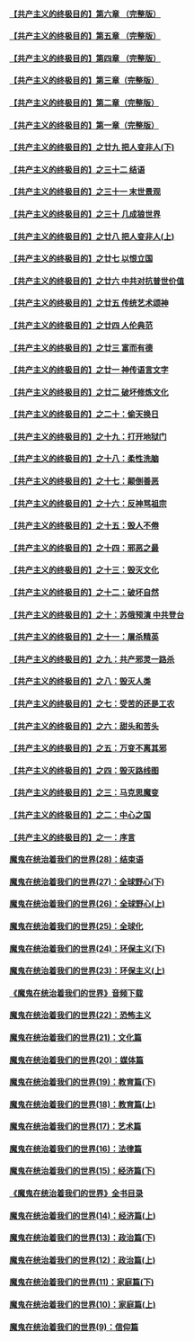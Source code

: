 #### [【共产主义的终极目的】第六章 （完整版）](../pages/nsc422/n11428913.md?t=08250600) 
#### [【共产主义的终极目的】第五章 （完整版）](../pages/nsc422/n11428912.md?t=08250600) 
#### [【共产主义的终极目的】第四章 （完整版）](../pages/nsc422/n11428907.md?t=08250600) 
#### [【共产主义的终极目的】第三章（完整版）](../pages/nsc422/n11428848.md?t=08250600) 
#### [【共产主义的终极目的】第二章（完整版）](../pages/nsc422/n11428831.md?t=08250600) 
#### [【共产主义的终极目的】第一章（完整版）](../pages/nsc422/n11417651.md?t=08250600) 
#### [【共产主义的终极目的】之廿九 把人变非人(下)](../pages/nsc422/n11344140.md?t=08250600) 
#### [【共产主义的终极目的】之三十二 结语](../pages/nsc422/n11360535.md?t=08250600) 
#### [【共产主义的终极目的】之三十一 末世景观](../pages/nsc422/n11351129.md?t=08250600) 
#### [【共产主义的终极目的】之三十 几成狼世界](../pages/nsc422/n11348280.md?t=08250600) 
#### [【共产主义的终极目的】之廿八 把人变非人(上)](../pages/nsc422/n11340492.md?t=08250600) 
#### [【共产主义的终极目的】之廿七 以恨立国](../pages/nsc422/n11336944.md?t=08250600) 
#### [【共产主义的终极目的】之廿六 中共对抗普世价值](../pages/nsc422/n11324785.md?t=08250600) 
#### [【共产主义的终极目的】之廿五 传统艺术颂神](../pages/nsc422/n11296396.md?t=08250600) 
#### [【共产主义的终极目的】之廿四 人伦典范](../pages/nsc422/n11296397.md?t=08250600) 
#### [【共产主义的终极目的】之廿三 富而有德](../pages/nsc422/n11283598.md?t=08250600) 
#### [【共产主义的终极目的】之廿一 神传语言文字](../pages/nsc422/n11263265.md?t=08250600) 
#### [【共产主义的终极目的】之廿二 破坏修炼文化](../pages/nsc422/n11245728.md?t=08250600) 
#### [【共产主义的终极目的】之二十：偷天换日](../pages/nsc422/n11238846.md?t=08250600) 
#### [【共产主义的终极目的】之十九：打开地狱门](../pages/nsc422/n11206376.md?t=08250600) 
#### [【共产主义的终极目的】之十八：柔性洗脑](../pages/nsc422/n11199994.md?t=08250600) 
#### [【共产主义的终极目的】之十七：颠倒善恶](../pages/nsc422/n11179782.md?t=08250600) 
#### [【共产主义的终极目的】之十六：反神骂祖宗](../pages/nsc422/n11166798.md?t=08250600) 
#### [【共产主义的终极目的】之十五：毁人不倦](../pages/nsc422/n11166792.md?t=08250600) 
#### [【共产主义的终极目的】之十四：邪恶之最](../pages/nsc422/n11150249.md?t=08250600) 
#### [【共产主义的终极目的】之十三：毁灭文化](../pages/nsc422/n11135227.md?t=08250600) 
#### [【共产主义的终极目的】之十二：破坏自然](../pages/nsc422/n11135214.md?t=08250600) 
#### [【共产主义的终极目的】之十：苏俄预演 中共登台](../pages/nsc422/n11118424.md?t=08250600) 
#### [【共产主义的终极目的】之十一：屠杀精英](../pages/nsc422/n11118442.md?t=08250600) 
#### [【共产主义的终极目的】之九：共产邪灵一路杀](../pages/nsc422/n11114139.md?t=08250600) 
#### [【共产主义的终极目的】之八：毁灭人类](../pages/nsc422/n11108503.md?t=08250600) 
#### [【共产主义的终极目的】之七：受苦的还是工农](../pages/nsc422/n11101809.md?t=08250600) 
#### [【共产主义的终极目的】之六：甜头和苦头](../pages/nsc422/n11096971.md?t=08250600) 
#### [【共产主义的终极目的】之五：万变不离其邪](../pages/nsc422/n11091285.md?t=08250600) 
#### [【共产主义的终极目的】之四：毁灭路线图](../pages/nsc422/n11086284.md?t=08250600) 
#### [【共产主义的终极目的】之三：马克思魔变](../pages/nsc422/n11061941.md?t=08250600) 
#### [【共产主义的终极目的】之二：中心之国](../pages/nsc422/n11047728.md?t=08250600) 
#### [【共产主义的终极目的】之一：序言](../pages/nsc422/n11086077.md?t=08250600) 
#### [魔鬼在统治着我们的世界(28)：结束语](../pages/nsc422/n10936246.md?t=08250600) 
#### [魔鬼在统治着我们的世界(27)：全球野心(下)](../pages/nsc422/n10928319.md?t=08250600) 
#### [魔鬼在统治着我们的世界(26)：全球野心(上)](../pages/nsc422/n10900318.md?t=08250600) 
#### [魔鬼在统治着我们的世界(25)：全球化](../pages/nsc422/n10788205.md?t=08250600) 
#### [魔鬼在统治着我们的世界(24)：环保主义(下)](../pages/nsc422/n10695307.md?t=08250600) 
#### [魔鬼在统治着我们的世界(23)：环保主义(上)](../pages/nsc422/n10688613.md?t=08250600) 
#### [《魔鬼在统治着我们的世界》音频下载](../pages/nsc422/n10635553.md?t=08250600) 
#### [魔鬼在统治着我们的世界(22)：恐怖主义](../pages/nsc422/n10614727.md?t=08250600) 
#### [魔鬼在统治着我们的世界(21)：文化篇](../pages/nsc422/n10597706.md?t=08250600) 
#### [魔鬼在统治着我们的世界(20)：媒体篇](../pages/nsc422/n10586579.md?t=08250600) 
#### [魔鬼在统治着我们的世界(19)：教育篇(下)](../pages/nsc422/n10564808.md?t=08250600) 
#### [魔鬼在统治着我们的世界(18)：教育篇(上)](../pages/nsc422/n10526970.md?t=08250600) 
#### [魔鬼在统治着我们的世界(17)：艺术篇](../pages/nsc422/n10499093.md?t=08250600) 
#### [魔鬼在统治着我们的世界(16)：法律篇](../pages/nsc422/n10485969.md?t=08250600) 
#### [魔鬼在统治着我们的世界(15)：经济篇(下)](../pages/nsc422/n10469975.md?t=08250600) 
#### [《魔鬼在统治着我们的世界》全书目录](../pages/nsc422/n10464261.md?t=08250600) 
#### [魔鬼在统治着我们的世界(14)：经济篇(上)](../pages/nsc422/n10457370.md?t=08250600) 
#### [魔鬼在统治着我们的世界(13)：政治篇(下)](../pages/nsc422/n10448270.md?t=08250600) 
#### [魔鬼在统治着我们的世界(12)：政治篇(上)](../pages/nsc422/n10444576.md?t=08250600) 
#### [魔鬼在统治着我们的世界(11)：家庭篇(下)](../pages/nsc422/n10440961.md?t=08250600) 
#### [魔鬼在统治着我们的世界(10)：家庭篇(上)](../pages/nsc422/n10435448.md?t=08250600) 
#### [魔鬼在统治着我们的世界(9)：信仰篇](../pages/nsc422/n10432159.md?t=08250600) 
